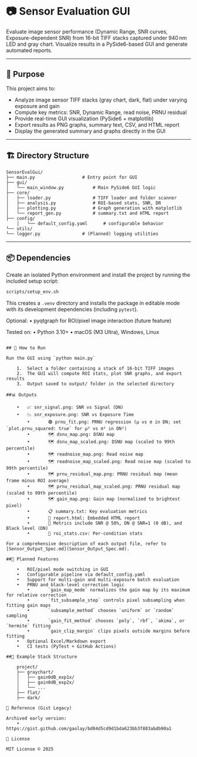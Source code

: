 # 📷 Sensor Evaluation GUI

Evaluate image sensor performance (Dynamic Range, SNR curves, Exposure-dependent SNR) from 16-bit TIFF stacks captured under 940 nm LED and gray chart. Visualize results in a PySide6-based GUI and generate automated reports.

---

## 🧭 Purpose

This project aims to:
- Analyze image sensor TIFF stacks (gray chart, dark, flat) under varying exposure and gain
- Compute key metrics: SNR, Dynamic Range, read noise, PRNU residual
- Provide real-time GUI visualization (PySide6 + matplotlib)
- Export results as PNG graphs, summary text, CSV, and HTML report
- Display the generated summary and graphs directly in the GUI

---

## 🏗 Directory Structure

	SensorEvalGui/
	├── main.py                  # Entry point for GUI
	├── gui/
	│   └── main_window.py           # Main PySide6 GUI logic
	├── core/
	│   ├── loader.py                # TIFF loader and folder scanner
	│   ├── analysis.py              # ROI-based stats, SNR, DR
	│   ├── plotting.py              # Graph generation with matplotlib
	│   └── report_gen.py            # summary.txt and HTML report
	├── config/
        │   └── default_config.yaml      # configurable behavior
	└── utils/
	└── logger.py                # (Planned) logging utilities

---

## 📦 Dependencies

Create an isolated Python environment and install the project by running the
included setup script:

```bash
scripts/setup_env.sh
```

This creates a `.venv` directory and installs the package in editable mode with
its development dependencies (including `pytest`).

Optional:
        •       pyqtgraph for ROI/pixel image interaction (future feature)

Tested on:
	•	Python 3.10+
	•	macOS (M3 Ultra), Windows, Linux
```

## 🚀 How to Run

Run the GUI using `python main.py`

	1.	Select a folder containing a stack of 16-bit TIFF images
	2.	The GUI will compute ROI stats, plot SNR graphs, and export results
	3.	Output saved to output/ folder in the selected directory

##📊 Outputs

	•	📈 snr_signal.png: SNR vs Signal (DN)
	•	📉 snr_exposure.png: SNR vs Exposure Time
        •       🟢 prnu_fit.png: PRNU regression (μ vs σ in DN; set `plot.prnu_squared: true` for μ² vs σ² in DN²)
        •       🗺 dsnu_map.png: DSNU map
        •       🗺 dsnu_map_scaled.png: DSNU map (scaled to 99th percentile)
        •       🗺 readnoise_map.png: Read noise map
        •       🗺 readnoise_map_scaled.png: Read noise map (scaled to 99th percentile)
        •       🗺 prnu_residual_map.png: PRNU residual map (mean frame minus ROI average)
        •       🗺 prnu_residual_map_scaled.png: PRNU residual map (scaled to 99th percentile)
        •       🗺 gain_map.png: Gain map (normalized to brightest pixel)
        •       📋 summary.txt: Key evaluation metrics
        •       📄 report.html: Embedded HTML report
        •       📌 Metrics include SNR @ 50%, DN @ SNR=1 (0 dB), and Black level (DN)
        •       📑 roi_stats.csv: Per-condition stats

For a comprehensive description of each output file, refer to
[Sensor_Output_Spec.md](Sensor_Output_Spec.md).

##🔮 Planned Features

	•	ROI/pixel mode switching in GUI
	•	Configurable pipeline via default_config.yaml
	•	Support for multi-gain and multi-exposure batch evaluation
	•	PRNU and black-level correction logic
        •       `gain_map_mode` normalizes the gain map by its maximum for relative correction
        •       `fit_subsample_step` controls pixel subsampling when fitting gain maps
        •       `subsample_method` chooses `uniform` or `random` sampling
        •       `gain_fit_method` chooses `poly`, `rbf`, `akima`, or `hermite` fitting
        •       `gain_clip_margin` clips pixels outside margins before fitting
	•	Optional Excel/Markdown export
	•	CI tests (PyTest + GitHub Actions)

##🧪 Example Stack Structure

	project/
	├── graychart/
	│   ├── gain0dB_exp1x/
	│   ├── gain0dB_exp2x/
	│   └── ...
	├── flat/
	├── dark/

📎 Reference (Gist Legacy)

Archived early version:
	•	https://gist.github.com/gaolay/bd04d5cd9d1bda623bb3f883abdb90a1

🪪 License

MIT License © 2025

